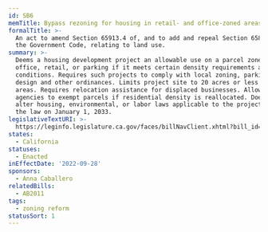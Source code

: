 ```yaml
---
id: SB6
memTitle: Bypass rezoning for housing in retail- and office-zoned areas
formalTitle: >-
  An act to amend Section 65913.4 of, and to add and repeal Section 65852.24 of,
  the Government Code, relating to land use.
summary: >-
  Deems a housing development project an allowable use on a parcel zoned for
  office, retail, or parking if it meets certain density requirements and other
  conditions. Requires such projects to comply with local zoning, parking,
  design and other ordinances. Limits project site to 20 acres or less in urban
  areas. Requires relocation assistance for displaced businesses. Allows local
  agencies to exempt parcels if residential density is reallocated. Does not
  alter housing, environmental, or labor laws applicable to the project. Sunsets
  the law on January 1, 2033.
legislativeTextURI: >-
  https://leginfo.legislature.ca.gov/faces/billNavClient.xhtml?bill_id=202120220SB6
states:
  - California
statuses:
  - Enacted
inEffectDate: '2022-09-28'
sponsors:
  - Anna Caballero
relatedBills:
  - AB2011
tags:
  - zoning reform
statusSort: 1
---
```

